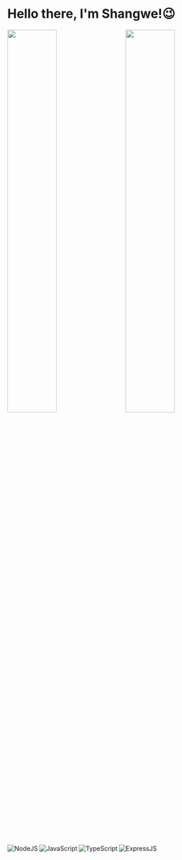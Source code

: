 # Hello there, I'm Shangwe!😉  

<img align="left" width="47%" src="https://github-readme-stats.vercel.app/api?username=shangwe-nems&show_icons=true&theme=default" />

<img align="right" width="47%" src="https://github-readme-stats.vercel.app/api/top-langs/?username=shangwe-nems&layout=compact" />

<img align="left" alt="NodeJS" src="https://img.shields.io/badge/node.js-6DA55F?style=for-the-badge&logo=node.js&logoColor=white" />

<img align="left" alt="JavaScript" src="https://img.shields.io/badge/javascript-%23323330.svg?style=for-the-badge&logo=javascript&logoColor=%23F7DF1E" />

<img align="left" alt="TypeScript" src="https://img.shields.io/badge/typescript-%23007ACC.svg?style=for-the-badge&logo=typescript&logoColor=white" />

<img alt="ExpressJS" src="https://img.shields.io/badge/express.js-%23404d59.svg?style=for-the-badge&logo=express&logoColor=%2361DAFB" />



